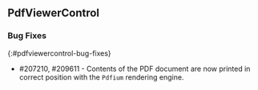 ## PdfViewerControl

### Bug Fixes
{:#pdfviewercontrol-bug-fixes} 

* \#207210, \#209611 - Contents of the PDF document are now printed in correct position with the `Pdfium` rendering engine.